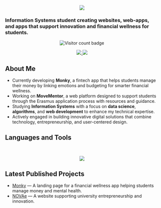 <h1 align="center">
    <img src="https://readme-typing-svg.herokuapp.com/?font=Inter&size=48&center=true&vCenter=true&width=800&height=70&color=5FEFF88&duration=5000&lines=+Hello!+Thanks+for+stopping+by.+👋;+I'm+David+Malinek!;" />
</h1>

### Information Systems student creating websites, web-apps, and apps that support innovation and financial wellness for students.

<p align="center">
  <img src="https://komarev.com/ghpvc/?username=DavidCZE&label=Profile%20views&color=ce9927&style=flat" alt="Visitor count badge" />
</p>

<div align="center">
  <a href="david.malinek@gmail.com">
    <img src="https://img.shields.io/badge/Gmail-333333?style=for-the-badge&logo=gmail&logoColor=red" />
  </a>
  <a href="https://linkedin.com/in/david-malínek-52294a1bb" target="_blank">
    <img src="https://img.shields.io/badge/LinkedIn-0077B5?style=for-the-badge&logo=linkedin&logoColor=white" target="_blank" />
  </a>
</div>

## About Me

- Currently developing **Monky**, a fintech app that helps students manage their money by linking emotions and budgeting for smarter financial wellness.
- Working on **MoveMentor**, a web platform designed to support students through the Erasmus application process with resources and guidance.
- Studying **Information Systems** with a focus on **data science**, **algorithms**, and **web development** to enhance my technical expertise.
- Actively engaged in building innovative digital solutions that combine technology, entrepreneurship, and user-centered design.


## Languages and Tools

<br>
<p align="center">
  <img src="https://skillicons.dev/icons?i=python,php,ts,nodejs,react,nextjs,html,css,tailwind,js,vue,figma,wordpress" />
</p>

## Latest Published Projects

- [Monky](https://monky.pt) — A landing page for a financial wellness app helping students manage money and mental health.
- [NOVAe](https://unlnovae.org) — A website supporting university entrepreneurship and innovation.

